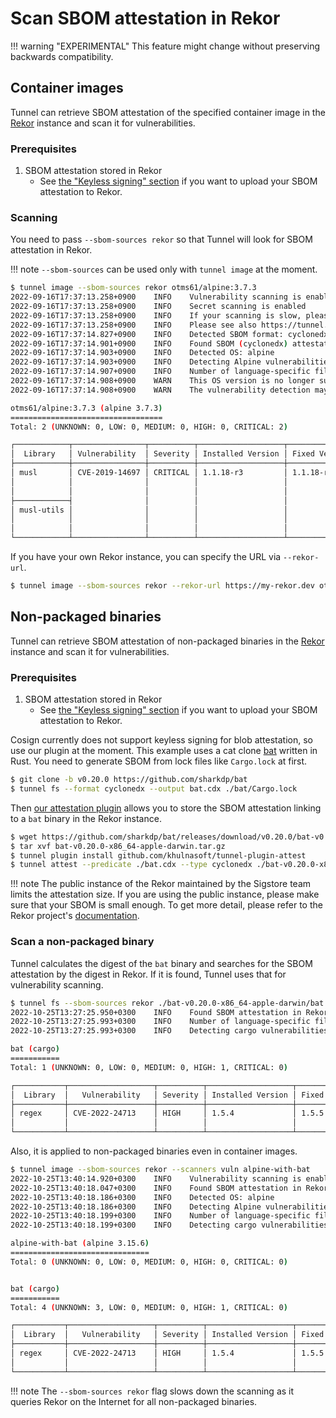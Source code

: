 # Scan SBOM attestation in Rekor

!!! warning "EXPERIMENTAL"
    This feature might change without preserving backwards compatibility.

## Container images
Tunnel can retrieve SBOM attestation of the specified container image in the [Rekor][rekor] instance and scan it for vulnerabilities.

### Prerequisites
1. SBOM attestation stored in Rekor
    - See [the "Keyless signing" section][sbom-attest] if you want to upload your SBOM attestation to Rekor.
 

### Scanning
You need to pass `--sbom-sources rekor` so that Tunnel will look for SBOM attestation in Rekor.

!!! note
    `--sbom-sources` can be used only with `tunnel image` at the moment.

```bash
$ tunnel image --sbom-sources rekor otms61/alpine:3.7.3                                                                            [~/src/github.com/khulnasoft/tunnel]
2022-09-16T17:37:13.258+0900	INFO	Vulnerability scanning is enabled
2022-09-16T17:37:13.258+0900	INFO	Secret scanning is enabled
2022-09-16T17:37:13.258+0900	INFO	If your scanning is slow, please try '--scanners vuln' to disable secret scanning
2022-09-16T17:37:13.258+0900	INFO	Please see also https://tunnel.dev/dev/docs/secret/scanning/#recommendation for faster secret detection
2022-09-16T17:37:14.827+0900	INFO	Detected SBOM format: cyclonedx-json
2022-09-16T17:37:14.901+0900	INFO	Found SBOM (cyclonedx) attestation in Rekor
2022-09-16T17:37:14.903+0900	INFO	Detected OS: alpine
2022-09-16T17:37:14.903+0900	INFO	Detecting Alpine vulnerabilities...
2022-09-16T17:37:14.907+0900	INFO	Number of language-specific files: 0
2022-09-16T17:37:14.908+0900	WARN	This OS version is no longer supported by the distribution: alpine 3.7.3
2022-09-16T17:37:14.908+0900	WARN	The vulnerability detection may be insufficient because security updates are not provided

otms61/alpine:3.7.3 (alpine 3.7.3)
==================================
Total: 2 (UNKNOWN: 0, LOW: 0, MEDIUM: 0, HIGH: 0, CRITICAL: 2)

┌────────────┬────────────────┬──────────┬───────────────────┬───────────────┬──────────────────────────────────────────────────────────┐
│  Library   │ Vulnerability  │ Severity │ Installed Version │ Fixed Version │                          Title                           │
├────────────┼────────────────┼──────────┼───────────────────┼───────────────┼──────────────────────────────────────────────────────────┤
│ musl       │ CVE-2019-14697 │ CRITICAL │ 1.1.18-r3         │ 1.1.18-r4     │ musl libc through 1.1.23 has an x87 floating-point stack │
│            │                │          │                   │               │ adjustment im ......                                     │
│            │                │          │                   │               │ https://avd.khulnasoft.com/nvd/cve-2019-14697               │
├────────────┤                │          │                   │               │                                                          │
│ musl-utils │                │          │                   │               │                                                          │
│            │                │          │                   │               │                                                          │
│            │                │          │                   │               │                                                          │
└────────────┴────────────────┴──────────┴───────────────────┴───────────────┴──────────────────────────────────────────────────────────┘

```

If you have your own Rekor instance, you can specify the URL via `--rekor-url`.

```bash
$ tunnel image --sbom-sources rekor --rekor-url https://my-rekor.dev otms61/alpine:3.7.3
```

## Non-packaged binaries
Tunnel can retrieve SBOM attestation of non-packaged binaries in the [Rekor][rekor] instance and scan it for vulnerabilities.

### Prerequisites
1. SBOM attestation stored in Rekor
    - See [the "Keyless signing" section][sbom-attest] if you want to upload your SBOM attestation to Rekor.

Cosign currently does not support keyless signing for blob attestation, so use our plugin at the moment.
This example uses a cat clone [bat][bat] written in Rust.
You need to generate SBOM from lock files like `Cargo.lock` at first.

```bash
$ git clone -b v0.20.0 https://github.com/sharkdp/bat
$ tunnel fs --format cyclonedx --output bat.cdx ./bat/Cargo.lock
```

Then [our attestation plugin][plugin-attest] allows you to store the SBOM attestation linking to a `bat` binary in the Rekor instance.

```bash
$ wget https://github.com/sharkdp/bat/releases/download/v0.20.0/bat-v0.20.0-x86_64-apple-darwin.tar.gz
$ tar xvf bat-v0.20.0-x86_64-apple-darwin.tar.gz
$ tunnel plugin install github.com/khulnasoft/tunnel-plugin-attest
$ tunnel attest --predicate ./bat.cdx --type cyclonedx ./bat-v0.20.0-x86_64-apple-darwin/bat
```

!!! note
    The public instance of the Rekor maintained by the Sigstore team limits the attestation size.
    If you are using the public instance, please make sure that your SBOM is small enough.
    To get more detail, please refer to the Rekor project's [documentation](https://github.com/sigstore/rekor#public-instance).

### Scan a non-packaged binary
Tunnel calculates the digest of the `bat` binary and searches for the SBOM attestation by the digest in Rekor.
If it is found, Tunnel uses that for vulnerability scanning.

```bash
$ tunnel fs --sbom-sources rekor ./bat-v0.20.0-x86_64-apple-darwin/bat
2022-10-25T13:27:25.950+0300    INFO    Found SBOM attestation in Rekor: bat
2022-10-25T13:27:25.993+0300    INFO    Number of language-specific files: 1
2022-10-25T13:27:25.993+0300    INFO    Detecting cargo vulnerabilities...

bat (cargo)
===========
Total: 1 (UNKNOWN: 0, LOW: 0, MEDIUM: 0, HIGH: 1, CRITICAL: 0)

┌───────────┬───────────────────┬──────────┬───────────────────┬───────────────┬────────────────────────────────────────────────────────────┐
│  Library  │   Vulnerability   │ Severity │ Installed Version │ Fixed Version │                           Title                            │
├───────────┼───────────────────┼──────────┼───────────────────┼───────────────┼────────────────────────────────────────────────────────────┤
│ regex     │ CVE-2022-24713    │ HIGH     │ 1.5.4             │ 1.5.5         │ Mozilla: Denial of Service via complex regular expressions │
│           │                   │          │                   │               │ https://avd.khulnasoft.com/nvd/cve-2022-24713                 │
└───────────┴───────────────────┴──────────┴───────────────────┴───────────────┴────────────────────────────────────────────────────────────┘
```

Also, it is applied to non-packaged binaries even in container images.

```bash
$ tunnel image --sbom-sources rekor --scanners vuln alpine-with-bat
2022-10-25T13:40:14.920+0300    INFO    Vulnerability scanning is enabled
2022-10-25T13:40:18.047+0300    INFO    Found SBOM attestation in Rekor: bat
2022-10-25T13:40:18.186+0300    INFO    Detected OS: alpine
2022-10-25T13:40:18.186+0300    INFO    Detecting Alpine vulnerabilities...
2022-10-25T13:40:18.199+0300    INFO    Number of language-specific files: 1
2022-10-25T13:40:18.199+0300    INFO    Detecting cargo vulnerabilities...

alpine-with-bat (alpine 3.15.6)
===============================
Total: 0 (UNKNOWN: 0, LOW: 0, MEDIUM: 0, HIGH: 0, CRITICAL: 0)


bat (cargo)
===========
Total: 4 (UNKNOWN: 3, LOW: 0, MEDIUM: 0, HIGH: 1, CRITICAL: 0)

┌───────────┬───────────────────┬──────────┬───────────────────┬───────────────┬────────────────────────────────────────────────────────────┐
│  Library  │   Vulnerability   │ Severity │ Installed Version │ Fixed Version │                           Title                            │
├───────────┼───────────────────┼──────────┼───────────────────┼───────────────┼────────────────────────────────────────────────────────────┤
│ regex     │ CVE-2022-24713    │ HIGH     │ 1.5.4             │ 1.5.5         │ Mozilla: Denial of Service via complex regular expressions │
│           │                   │          │                   │               │ https://avd.khulnasoft.com/nvd/cve-2022-24713                 │
└───────────┴───────────────────┴──────────┴───────────────────┴───────────────┴────────────────────────────────────────────────────────────┘
```


!!! note
    The `--sbom-sources rekor` flag slows down the scanning as it queries Rekor on the Internet for all non-packaged binaries.

[rekor]: https://github.com/sigstore/rekor
[sbom-attest]: sbom.md#keyless-signing

[plugin-attest]: https://github.com/khulnasoft/tunnel-plugin-attest

[bat]: https://github.com/sharkdp/bat